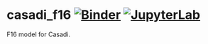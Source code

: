 # casadi_f16 [![Binder](https://mybinder.org/badge_logo.svg)](https://mybinder.org/v2/gh/jgoppert/casadi_f16/master) [![JupyterLab](https://commons.wikimedia.org/wiki/File:Jupyter_logo.svg)](https://mybinder.org/v2/gh/jgoppert/casadi_f16/master?urlpath=lab)

F16 model for Casadi.
